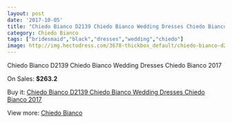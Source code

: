 ```yaml
---
layout: post
date: '2017-10-05'
title: "Chiedo Bianco D2139 Chiedo Bianco Wedding Dresses Chiedo Bianco 2017"
category: Chiedo Bianco
tags: ["bridesmaid","black","dresses","wedding","chiedo"]
image: http://img.hectodress.com/3678-thickbox_default/chiedo-bianco-d2139-chiedo-bianco-wedding-dresses-chiedo-bianco-2013.jpg
---
```

Chiedo Bianco D2139 Chiedo Bianco Wedding Dresses Chiedo Bianco 2017

On Sales: **$263.2**
<a href="https://www.hectodress.com/chiedo-bianco/1912-chiedo-bianco-d2139-chiedo-bianco-wedding-dresses-chiedo-bianco-2013.html"><amp-img layout="responsive" width="600" height="600" src="//img.hectodress.com/3678-thickbox_default/chiedo-bianco-d2139-chiedo-bianco-wedding-dresses-chiedo-bianco-2013.jpg" alt="Chiedo Bianco D2139 Chiedo Bianco Wedding Dresses Chiedo Bianco 2017 0" /></a>
<a href="https://www.hectodress.com/chiedo-bianco/1912-chiedo-bianco-d2139-chiedo-bianco-wedding-dresses-chiedo-bianco-2013.html"><amp-img layout="responsive" width="600" height="600" src="//img.hectodress.com/3679-thickbox_default/chiedo-bianco-d2139-chiedo-bianco-wedding-dresses-chiedo-bianco-2013.jpg" alt="Chiedo Bianco D2139 Chiedo Bianco Wedding Dresses Chiedo Bianco 2017 1" /></a>

Buy it: [Chiedo Bianco D2139 Chiedo Bianco Wedding Dresses Chiedo Bianco 2017](https://www.hectodress.com/chiedo-bianco/1912-chiedo-bianco-d2139-chiedo-bianco-wedding-dresses-chiedo-bianco-2013.html "Chiedo Bianco D2139 Chiedo Bianco Wedding Dresses Chiedo Bianco 2017")

View more: [Chiedo Bianco](https://www.hectodress.com/32-chiedo-bianco "Chiedo Bianco")